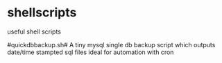 shellscripts
============

useful shell scripts


#quickdbbackup.sh#
A tiny mysql single db backup script which outputs date/time stampted sql files ideal for automation with cron
